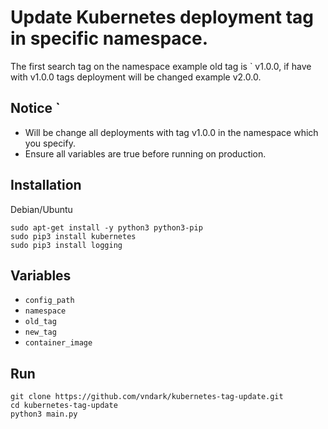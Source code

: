 # Update Kubernetes deployment tag in specific namespace.

The first search tag on the namespace example old tag is ` v1.0.0, if have with v1.0.0 tags deployment will be changed example v2.0.0.

## Notice `
 - Will be change all deployments with tag v1.0.0 in the namespace which you specify.
 - Ensure all variables are true before running on production.

## Installation
 Debian/Ubuntu
 ```
 sudo apt-get install -y python3 python3-pip
 sudo pip3 install kubernetes
 sudo pip3 install logging
 ```

## Variables
 - `config_path`
 - `namespace`
 - `old_tag`
 - `new_tag`
 - `container_image`

## Run
  ```
  git clone https://github.com/vndark/kubernetes-tag-update.git
  cd kubernetes-tag-update
  python3 main.py
  ```